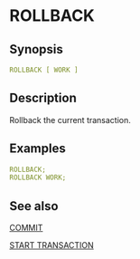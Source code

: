 # ROLLBACK

## Synopsis

```yaml
ROLLBACK [ WORK ]
```

## Description

Rollback the current transaction.

## Examples

```yaml
ROLLBACK;
ROLLBACK WORK;
```

## See also

[COMMIT](/interfaces/workbench/sql_syntaxes/commit/) 

[START TRANSACTION](/interfaces/workbench/sql_syntaxes/start_transaction/)